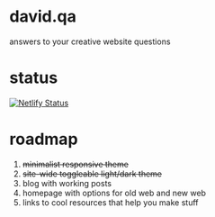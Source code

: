 # david.qa
answers to your creative website questions

# status
[![Netlify Status](https://api.netlify.com/api/v1/badges/928a263a-3e20-435d-a043-b8d129e86422/deploy-status)](https://app.netlify.com/sites/davidqa/deploys)

# roadmap
1. ~~minimalist responsive theme~~
2. ~~site-wide toggleable light/dark theme~~
3. blog with working posts
4. homepage with options for old web and new web
5. links to cool resources that help you make stuff
